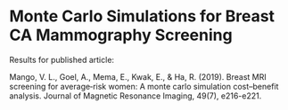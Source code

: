# Monte Carlo Simulations for Breast CA Mammography Screening

Results for published article:

Mango, V. L., Goel, A., Mema, E., Kwak, E., & Ha, R. (2019). Breast MRI screening for average‐risk women: A monte carlo simulation cost–benefit analysis. Journal of Magnetic Resonance Imaging, 49(7), e216-e221.

